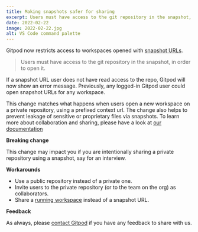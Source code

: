 ```yaml
---
title: Making snapshots safer for sharing
excerpt: Users must have access to the git repository in the snapshot, in order to open it.
date: 2022-02-22
image: 2022-02-22.jpg
alt: VS Code command palette
---
```


<script>
  import Contributors from "$lib/components/changelog/contributors.svelte";
</script>

Gitpod now restricts access to workspaces opened with [snapshot URLs](/docs/configure/workspaces/collaboration#sharing-snapshots).

> Users must have access to the git repository in the snapshot, in order to open it.

If a snapshot URL user does not have read access to the repo, Gitpod will now show an error message.
Previously, any logged-in Gitpod user could open snapshot URLs for any workspace.

This change matches what happens when users open a new workspace on a private repository, using a prefixed context url. The change also helps to prevent leakage of sensitive or proprietary files via snapshots.
To learn more about collaboration and sharing, please have a look at [our documentation](/docs/configure/workspaces/collaboration)

**Breaking change**

This change may impact you if you are intentionally sharing a private repository using a snapshot, say for an interview.

**Workarounds**

- Use a public repository instead of a private one.
- Invite users to the private repository (or to the team on the org) as collaborators.
- Share a [running workspace](/docs/configure/workspaces/collaboration#sharing-running-workspaces) instead of a snapshot URL.

**Feedback**

As always, please [contact Gitpod](/contact/support) if you have any feedback to share with us.

<p><Contributors usernames="jankeromnes,csweichel,geropl,AlexTugarev,JanKoehnlein,jldec" /></p>

